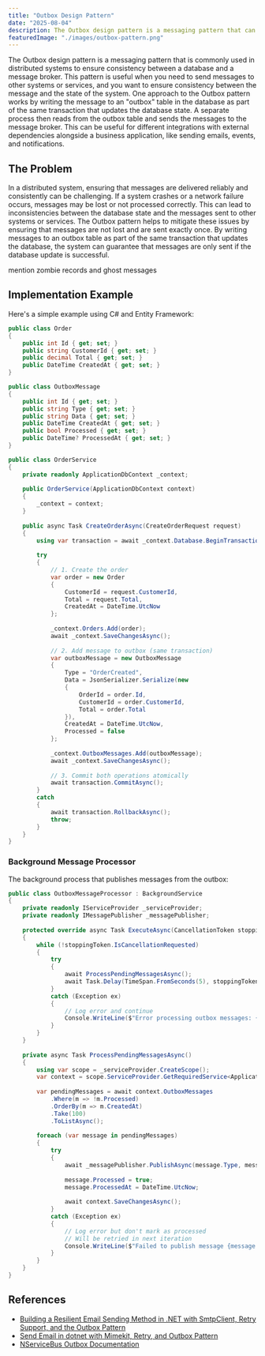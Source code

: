```yaml
---
title: "Outbox Design Pattern"
date: "2025-08-04"
description: The Outbox design pattern is a messaging pattern that can be used to ensure that messages are delivered at least once, even if the system crashes.
featuredImage: "./images/outbox-pattern.png"
---
```


The Outbox design pattern is a messaging pattern that is commonly used in distributed systems to ensure consistency between a database and a message broker. This pattern is useful when you need to send messages to other systems or services, and you want to ensure consistency between the message and the state of the system. One approach to the Outbox pattern works by writing the message to an "outbox" table in the database as part of the same transaction that updates the database state. A separate process then reads from the outbox table and sends the messages to the message broker. This can be useful for different integrations with external dependencies alongside a business application, like sending emails, events, and notifications.

## The Problem

In a distributed system, ensuring that messages are delivered reliably and consistently can be challenging. If a system crashes or a network failure occurs, messages may be lost or not processed correctly. This can lead to inconsistencies between the database state and the messages sent to other systems or services. The Outbox pattern helps to mitigate these issues by ensuring that messages are not lost and are sent exactly once. By writing messages to an outbox table as part of the same transaction that updates the database, the system can guarantee that messages are only sent if the database update is successful.


<TODO> mention zombie records and ghost messages

## Implementation Example

Here's a simple example using C# and Entity Framework:

```csharp
public class Order
{
    public int Id { get; set; }
    public string CustomerId { get; set; }
    public decimal Total { get; set; }
    public DateTime CreatedAt { get; set; }
}

public class OutboxMessage
{
    public int Id { get; set; }
    public string Type { get; set; }
    public string Data { get; set; }
    public DateTime CreatedAt { get; set; }
    public bool Processed { get; set; }
    public DateTime? ProcessedAt { get; set; }
}

public class OrderService
{
    private readonly ApplicationDbContext _context;
    
    public OrderService(ApplicationDbContext context)
    {
        _context = context;
    }
    
    public async Task CreateOrderAsync(CreateOrderRequest request)
    {
        using var transaction = await _context.Database.BeginTransactionAsync();
        
        try
        {
            // 1. Create the order
            var order = new Order
            {
                CustomerId = request.CustomerId,
                Total = request.Total,
                CreatedAt = DateTime.UtcNow
            };
            
            _context.Orders.Add(order);
            await _context.SaveChangesAsync();
            
            // 2. Add message to outbox (same transaction)
            var outboxMessage = new OutboxMessage
            {
                Type = "OrderCreated",
                Data = JsonSerializer.Serialize(new 
                {
                    OrderId = order.Id,
                    CustomerId = order.CustomerId,
                    Total = order.Total
                }),
                CreatedAt = DateTime.UtcNow,
                Processed = false
            };
            
            _context.OutboxMessages.Add(outboxMessage);
            await _context.SaveChangesAsync();
            
            // 3. Commit both operations atomically
            await transaction.CommitAsync();
        }
        catch
        {
            await transaction.RollbackAsync();
            throw;
        }
    }
}
```

### Background Message Processor

The background process that publishes messages from the outbox:

```csharp
public class OutboxMessageProcessor : BackgroundService
{
    private readonly IServiceProvider _serviceProvider;
    private readonly IMessagePublisher _messagePublisher;
    
    protected override async Task ExecuteAsync(CancellationToken stoppingToken)
    {
        while (!stoppingToken.IsCancellationRequested)
        {
            try
            {
                await ProcessPendingMessagesAsync();
                await Task.Delay(TimeSpan.FromSeconds(5), stoppingToken);
            }
            catch (Exception ex)
            {
                // Log error and continue
                Console.WriteLine($"Error processing outbox messages: {ex.Message}");
            }
        }
    }
    
    private async Task ProcessPendingMessagesAsync()
    {
        using var scope = _serviceProvider.CreateScope();
        var context = scope.ServiceProvider.GetRequiredService<ApplicationDbContext>();
        
        var pendingMessages = await context.OutboxMessages
            .Where(m => !m.Processed)
            .OrderBy(m => m.CreatedAt)
            .Take(100)
            .ToListAsync();
            
        foreach (var message in pendingMessages)
        {
            try
            {
                await _messagePublisher.PublishAsync(message.Type, message.Data);
                
                message.Processed = true;
                message.ProcessedAt = DateTime.UtcNow;
                
                await context.SaveChangesAsync();
            }
            catch (Exception ex)
            {
                // Log error but don't mark as processed
                // Will be retried in next iteration
                Console.WriteLine($"Failed to publish message {message.Id}: {ex.Message}");
            }
        }
    }
}
```


## References 

- [Building a Resilient Email Sending Method in .NET with SmtpClient, Retry Support, and the Outbox Pattern](https://ardalis.com/building-resilient-email-method-dotnet-retry-outbox-pattern/)
- [Send Email in dotnet with Mimekit, Retry, and Outbox Pattern
](https://www.youtube.com/watch?v=qD3ZMH5x3uc)
- [NServiceBus Outbox Documentation](https://docs.particular.net/nservicebus/outbox/)